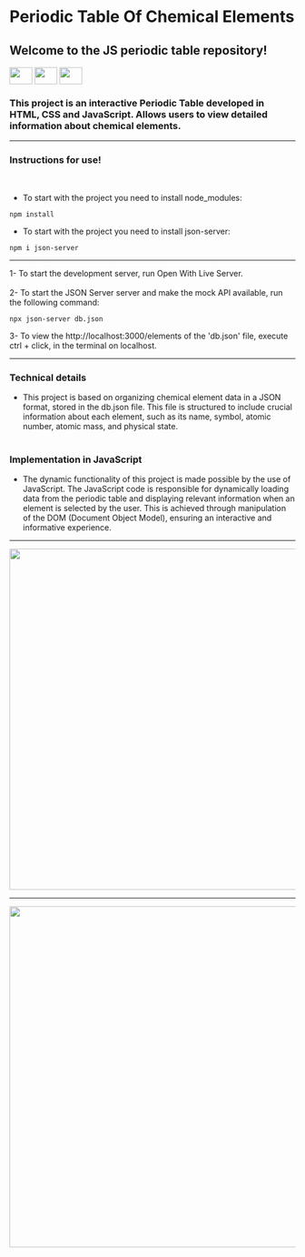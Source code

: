  <h1>Periodic Table Of Chemical Elements</h1>

<h2>Welcome to the JS periodic table repository!</h2><div display= "flex">
      <img align="center" alto="Ellen-html" height="30" width="40" src="https://cdn.jsdelivr.net/gh/devicons/devicon/icons/html5/html5-original.svg">
      <img  align="center" alto="Ellen-css" height="30" width="40"  src="https://cdn.jsdelivr.net/gh/devicons/devicon/icons/css3/css3-original.svg">
      <img  align="center" alto="Ellen-javascript" height="30" width="40" src="https://cdn.jsdelivr.net/gh/devicons/devicon/icons/javascript/javascript-original.svg"></div>

<h3>This project is an interactive Periodic Table developed in HTML, CSS and JavaScript. Allows users to view detailed information about chemical elements.</h3>
<hr>


<h3>Instructions for use!</h3>
<br>

- To start with the project you need to install node_modules:

````
npm install
````

- To start with the project you need to install json-server:

````
npm i json-server
````

<hr>


1- To start the development server, run Open With Live Server.
  <br><br>
2- To start the JSON Server server and make the mock API available, run the following command:

 ````
npx json-server db.json

````
3- To view the http://localhost:3000/elements of the 'db.json' file, execute ctrl + click, in the terminal on localhost.

<hr>

<h3>Technical details</h3>

- This project is based on organizing chemical element data in a JSON format, stored in the db.json file. This file is structured to include crucial information about each element, such as its name, symbol, atomic number, atomic mass, and physical state.
  <br><br>

<h3>Implementation in JavaScript</h3>

- The dynamic functionality of this project is made possible by the use of JavaScript. The JavaScript code is responsible for dynamically loading data from the periodic table and displaying relevant information when an element is selected by the user. This is achieved through manipulation of the DOM (Document Object Model), ensuring an interactive and informative experience.

<hr>

 <div display= "flex"><img  align="center" alto="Ellen-javascript" height="600" width="900" src="https://github.com/Ellen-TSantos/Loggi-Data-Analysis/assets/122386488/21892bff-040d-4005-9009-93bdb3419c5c"></div>
<hr>

 <div display= "flex"><img  align="center" alto="Ellen-javascript" height="600" width="900" src="https://github.com/Ellen-TSantos/Loggi-Data-Analysis/assets/122386488/957b86fd-ba3e-4bf3-85dd-6e62fa2bc1d5"></div>



